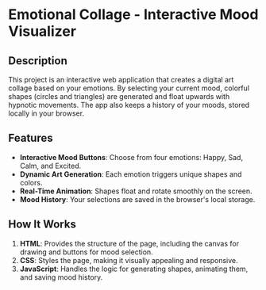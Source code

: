 # Emotional Collage - Interactive Mood Visualizer

## Description
This project is an interactive web application that creates a digital art collage based on your emotions. By selecting your current mood, colorful shapes (circles and triangles) are generated and float upwards with hypnotic movements. The app also keeps a history of your moods, stored locally in your browser.

## Features
- **Interactive Mood Buttons**: Choose from four emotions: Happy, Sad, Calm, and Excited.
- **Dynamic Art Generation**: Each emotion triggers unique shapes and colors.
- **Real-Time Animation**: Shapes float and rotate smoothly on the screen.
- **Mood History**: Your selections are saved in the browser's local storage.

## How It Works
1. **HTML**: Provides the structure of the page, including the canvas for drawing and buttons for mood selection.
2. **CSS**: Styles the page, making it visually appealing and responsive.
3. **JavaScript**: Handles the logic for generating shapes, animating them, and saving mood history.
